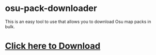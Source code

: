 # osu-pack-downloader
This is an easy tool to use that allows you to download Osu map packs in bulk.

# [Click here to Download](https://github.com/Ducksword/osu-pack-downloader/releases/tag/osu-pack-downloader)
